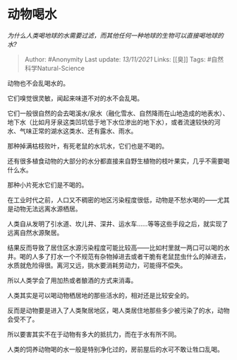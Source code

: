 # 动物喝水
*为什么人类喝地球的水需要过滤，而其他任何一种地球的生物可以直接喝地球的水?*

> Author: #Anonymity
Last update: *13/11/2021* 
Links: [[臭]]
Tags: #自然科学Natural-Science 


 
动物也不会乱喝水的。

它们嗅觉很灵敏，闻起来味道不对的水不会乱喝。

它们一般很自然的会去喝溪水/泉水（融化雪水、自然降雨在山地造成的地表水）、地下水（比如月牙泉这类凹坑低于地下水位渗出的地下水），或者流速较快的河水、气味正常的湖水这类水、还有露水、雨水。

那种掉满枯枝败叶，有死老鼠的水坑水，它们也是不喝的。

还有很多植食动物的大部分的水分都直接来自野生植物的枝叶果实，几乎不需要喝什么水。

那种小片死水它们是不喝的。

在工业时代之前，人口又不稠密的地区污染程度很低，动物是不愁水喝的——尤其是动物无法远离水源栖居。

人类自从发明了引水道、坎儿井、深井、运水车……等等这些手段之后，就实现了远离自然水源聚居。

结果反而导致了居住区水源污染程度可能比较高——比如村里就一两口可以喝的水井。喝的人多了打水一个不规范有杂物掉进去或者干脆有老鼠昆虫什么的掉进去，水质就危险得很。离河又远，挑水要消耗劳动力，可能得不偿失。

所以人类学会了用加热或者酿酒的方式来消毒。

人类其实是可以喝动物栖居地的那些活水的，相对还是比较安全的。

反而是动物要是进入了人类聚居地区，喝人类居住地那些多少被污染了的水，动物会受不了。

所以要害其实不在于动物有多大的抵抗力，而在于水有所不同。

人类的饲养动物喝的水一般是特别净化过的，房前屋后的水可不敢让牲口乱喝。




